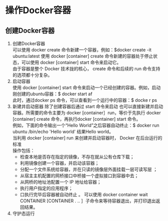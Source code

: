 # 操作Docker容器
## 创建Docker容器
1. 创建Docker容器  
  可以使用 docker create 命令新建一个容器，例如：$docker create -it ubuntu:latest
  使用 docker [container] create 命令新建的容器处于停止状态，可以使用 docker [container] start 命令来启动它。  
  由于容器是整个 Docker 技术拢的核心， create 命令和后续的 run 命令支持的选项都十分复杂。
2. 启动容器  
  使用 docker [container] start 命令来启动一个已经创建的容器。例如，启动刚创建的ubuntu容器：$ docker start af  
  此时，通过docker ps 命令，可以查看到一个运行中的容器：$ docke r ps  
3. 新建井启动窑器
  除了创建容器后通过 start 命令来启动 也可以直接新建并启动容器。所需要的命令主要为 docker [container］run，等价于先执行 docker [container]
  create 命令，再执行docker [container] start 命令。  
  例如，下面的命令输出一个“Hello World”之后容器自动终止：$ docker run ubuntu /bin/echo 'Hello world' 结果Hello world。  
  当利用 docker [container] run 来创建并启动容器时， Docker 在后台运行的标准  
  操作包括：  
    - 检查本地是否存在指定的镜像，不存在就从公有仓库下载；
    - 利用镜像创建一个容器，并启动该容器；
    - 分配一个文件系统给容器，并在只读的镜像层外面挂载一层可读写层 ；
    - 从宿主主机配置的网桥接口中桥接一个虚拟接口到容器中去；
    - 从网桥的地址池配置一个 IP 地址给容器；
    - 执行用户指定的应用程序；
    - 口执行完毕后容器被自动终止 。
  可以使用 docker container wait CONTAINER [CONTAINER . .. ］子命令来等待容器退出，并打印退出返回结果。
4. 守护态运行
  

